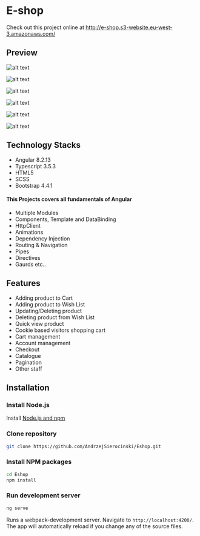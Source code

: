 # E-shop
Check out this project online at http://e-shop.s3-website.eu-west-3.amazonaws.com/

## Preview

![alt text](https://github.com/AndrzejSierocinski/Eshop/blob/master/src/assets/images/main.png?raw=true)

![alt text](https://github.com/AndrzejSierocinski/Eshop/blob/master/src/assets/images/shopping-cart.png?raw=true)

![alt text](https://github.com/AndrzejSierocinski/Eshop/blob/master/src/assets/images/wish-list.png?raw=true)

![alt text](https://github.com/AndrzejSierocinski/Eshop/blob/master/src/assets/images/products.png?raw=true)

![alt text](https://github.com/AndrzejSierocinski/Eshop/blob/master/src/assets/images/account.png?raw=true)

![alt text](https://github.com/AndrzejSierocinski/Eshop/blob/master/src/assets/images/contact.png?raw=true)

## Technology Stacks
- Angular 8.2.13
- Typescript 3.5.3
- HTML5
- SCSS 
- Bootstrap 4.4.1

#### This Projects covers all fundamentals of Angular

- Multiple Modules
- Components, Template and DataBinding
- HttpClient
- Animations
- Dependency Injection
- Routing & Navigation
- Pipes
- Directives
- Gaurds etc..

## Features
- Adding product to Cart
- Adding product to Wish List
- Updating/Deleting product
- Deleting product from Wish List
- Quick view product
- Cookie based visitors shopping cart
- Cart management
- Account management
- Checkout
- Catalogue
- Pagination
- Other staff

## Installation

### Install Node.js

Install [Node.js and npm](https://www.npmjs.com/get-npm)

### Clone repository

```bash
git clone https://github.com/AndrzejSierocinski/Eshop.git
```

### Install NPM packages

```bash
cd Eshop
npm install
```
 
### Run development server

```bash
ng serve
```

Runs a webpack-development server. Navigate to `http://localhost:4200/`. The app will automatically reload if you change any of the source files.


